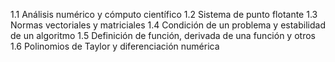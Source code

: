 1.1 Análisis numérico y cómputo científico
1.2 Sistema de punto flotante
1.3 Normas vectoriales y matriciales
1.4 Condición de un problema y estabilidad de un algoritmo
1.5 Definición de función, derivada de una función y otros
1.6 Polinomios de Taylor y diferenciación numérica

